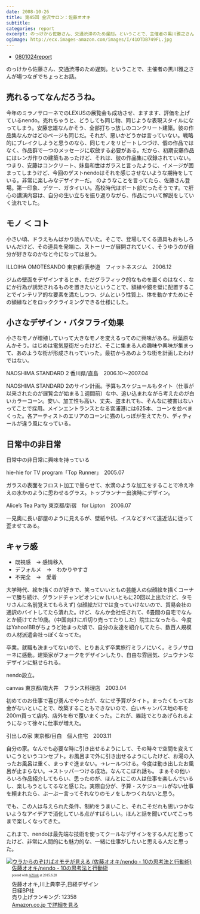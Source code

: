 ```yaml
---
date: 2008-10-26
title: 第45回 金沢サロン：佐藤オオキ
subtitle:
categories: report
excerpt: のっけから佐藤さん、交通渋滞のため遅刻。ということで、主催者の黒川雅之さんが場つなぎでちょっとお話。
ogimage: http://ecx.images-amazon.com/images/I/41OTDB749FL.jpg
---
```


+ [0801024report](http://www.kanazawa-bidai.ac.jp/salon/081024report.html)

のっけから佐藤さん、交通渋滞のため遅刻。ということで、主催者の黒川雅之さんが場つなぎでちょっとお話。

## 売れるってなんだろうね。

今年のミラノサローネでのLEXUSの展覧会も成功させ、ますます、評価を上げているnendo。売れちゃうと、どうしても同じ物、同じような表現スタイルになってしまう。安藤忠雄なんかそう、全部打ちっ放しのコンクリート建築。彼の作品集なんかはどのページも同じだ。それが、悪いかどうかは言っていない。戦略的にブレイクしようと思うのなら、同じモノをリピートしつづけ、個の作品ではなく、作品群で一つのメッセージに収斂する必要がある。だから、初期安藤作品にはレンガ作りの建築もあったけど、それは、彼の作品集に収録されていない。つまり、安藤はコンクリート、妹島和世はガラスと言ったように、イメージが固まってしまうけど、今回のゲストnendoはそれを感じさせないような期待をしている。非常に楽しみなデザイナーだ。
のようなことを言ってたら、佐藤さん登場。第一印象、デケー、ガタイいい。高校時代はボート部だったそうです。で肝心の講演内容は、自分の生い立ちを振り返りながら、作品について解説をしていく流れでした。

## モノ ＜ コト

小さい頃、ドラえもんばかり読んでいた。そこで、登場してくる道具もおもしろいんだけど、その道具を発端に、ストーリーが展開されていく、そうゆうのが自分が好きなのかなと今になっては思う。

ILLOIHA OMOTESANDO 東京都/表参道　フィットネスジム　2006.12

ジムの壁面をデザインするとき、ただグラフィック的なものを置くのはなく、なにか行為が誘発されるものを置きたいということで、額縁や鏡を壁に配置することでインテリア的な要素を満たしつつ、ジムという性質上、体を動かすためにその額縁などをロッククライミングできる仕様にした。

## 小さなデザイン・バタフライ効果

小さなモノが増殖していって大きなモノを変えるってのに興味がある。秋葉原なんかそう。はじめは電気屋街だったけど、そこに集まる人の趣味や興味が集まって、あのような街が形成されっていった。最初からあのような街を計画したわけではない。

NAOSHIMA STANDARD 2 香川県/直島　2006.10〜2007.04

NAOSHIMA STANDARD 2のサイン計画。予算もスケジュールもタイト（仕事が以来されたのが展覧会が始まる１週間前）な中、追い込まれながら考えたのが白いカラーコーン。安い、加工性も高い、丈夫、盗まれても、そんなに被害はないってことで採用。メインエントランスとなる宮浦港には625本、コーンを並べまくった。各アーティストのエリアのコーンに猫のしっぽが生えてたり、ディティールが違う風になっている。

## 日常中の非日常

日常中の非日常に興味を持っている

hie-hie for TV program「Top Runner」　2005.07


ガラスの表面をフロスト加工で曇らせて、水滴のような加工をすることで冷え冷えの水かのように思わせるグラス。トップランナー出演時にデザイン。

Alice’s Tea Party 東京都/新宿　for Lipton　2006.07

一見奥に長い部屋のように見えるが、壁紙や机、イスなどすべて遠近法に従って歪ませてある。

## キャラ感

+ 既視感　→ 感情移入
+ デフォルメ　→　わかりやすさ
+ 不完全　→　愛着

大学時代、絵を描くのが好きで、笑っていいともの芸能人の似顔絵を描くコーナーで勝ち続け、グランドチャンピオンにw (いいともに20回以上出たけど、タモリさんに名前覚えてもらえず)
似顔絵だけでは食っていけないので、貿易会社の通訳のバイトしてたら潰れた。けど、なんか会社任されて、6畳間の自宅でなんとか続けてた19歳。（中国向けに爪切り売ってたりした）院生になったら、今度はYahoo!BBがちょうど始まった頃で、自分の友達を紹介してたら、数百人規模の人材派遣会社っぽくなってた。

卒業。就職も決まってないので、とりあえず卒業旅行ミラノにいく。ミラノサローネに感動。建築家がフォークをデザインしたり、自由な雰囲気、ジュウナンなデザインに魅せられる。

nendo設立。

canvas 東京都/南大井　フランス料理店　2003.04

初めてのお仕事で喜び勇んでやったが、なにせ予算がタイト。まったくもってお金がないといことで、改築することもできないので、白いキャンパス地の布を200ｍ買って店内、店外を布で覆いまくった。これが、雑誌でとりあげられるようになって徐々に仕事が増えた。

引出しの家 東京都/目白　個人住宅　2003.11

自分の家。なんでも必要な時に引き出せるようにして、その時々で空間を変えていこうというコンセプト。お風呂まで外に引き出せるようにしたけど、お湯の入ったお風呂は重く、まっすぐ進まない。→レールつける。今度は動き出したお風呂が止まらない。→ストッパーつける成功。なんてこぼれ話も。
まぁその他いろいろ作品紹介してもらい、思ったのが、ほんとにこの人は仕事を楽しんでいるし、楽しもうとしてるなと感じた。実際自分が、予算・スケジュールがない仕事を頼まれたら、ぶーぶー言ってそれなりのモノをしかつくれないと思う。

でも、この人は与えられた条件、制約をうまいこと、それこそだれも思いつかないようなアイデアで消化している点がすばらしい。ほんと話を聞いていてこっちまで楽しくなってきた。

これまで、nendoは最先端な技術を使ってクールなデザインをする人だと思ってたけど、非常に人間的にも魅力的な、一緒に仕事がしたいと思える人だと思った。

<div class="azlink-box"><div class="azlink-image" style="float:left"><a href="http://www.amazon.co.jp/exec/obidos/ASIN/4822264858/warikiru-22/" name="azlinklink" target="_blank"><img src="http://ecx.images-amazon.com/images/I/41OTDB749FL._SL160_.jpg" alt="ウラからのぞけばオモテが見える (佐藤オオキ/nendo・10の思考法と行動術)" style="border:none" /></a></div><div class="azlink-info" style="float:left;margin-left:15px;line-height:120%"><div class="azlink-name" style="margin-bottom:10px;line-height:120%"><a href="http://www.amazon.co.jp/exec/obidos/ASIN/4822264858/warikiru-22/" name="azlinklink" target="_blank">佐藤オオキ/nendo・10の思考法と行動術</a><div class="azlink-powered-date" style="font-size:7pt;margin-top:5px;font-family:verdana;line-height:120%">posted with <a href="http://sakuratan.biz/azlink/dp/%E3%82%A6%E3%83%A9%E3%81%8B%E3%82%89%E3%81%AE%E3%81%9E%E3%81%91%E3%81%B0%E3%82%AA%E3%83%A2%E3%83%86%E3%81%8C%E8%A6%8B%E3%81%88%E3%82%8B%20(%E4%BD%90%E8%97%A4%E3%82%AA%E3%82%AA%E3%82%AD/nendo%E3%83%BB10%E3%81%AE%E6%80%9D%E8%80%83%E6%B3%95%E3%81%A8%E8%A1%8C%E5%8B%95%E8%A1%93)/4822264858/warikiru-22" target="_blank">AZlink</a>  at 2015.6.28</div></div><div class="azlink-detail">佐藤オオキ,川上典李子,日経デザイン<br />日経BP社<br />売り上げランキング: 12358<br /></div><div class="azlink-link" style="margin-top:5px"><a href="http://www.amazon.co.jp/exec/obidos/ASIN/4822264858/warikiru-22/" target="_blank">Amazon.co.jp で詳細を見る</a></div></div><div class="azlink-footer" style="clear:left"></div></div>
